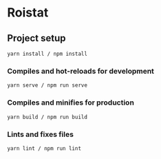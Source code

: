 # Roistat

## Project setup
```
yarn install / npm install
```

### Compiles and hot-reloads for development
```
yarn serve / npm run serve
```

### Compiles and minifies for production
```
yarn build / npm run build
```

### Lints and fixes files
```
yarn lint / npm run lint
```
